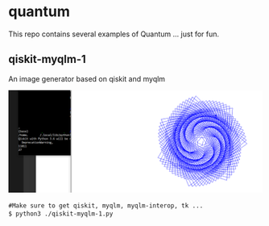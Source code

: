 # quantum

This repo contains several examples of Quantum ... just for fun.

## qiskit-myqlm-1

An image generator based on qiskit and myqlm

![qiskit-myqlm-1](images/qiskit-myqlm-1.png?raw=true "qiskit-myqlm-1")

```
#Make sure to get qiskit, myqlm, myqlm-interop, tk ...
$ python3 ./qiskit-myqlm-1.py

```